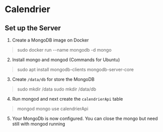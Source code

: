 # Calendrier

## Set up the Server

1. Create a MongoDB image on Docker

> sudo docker run  --name mongodb -d mongo

2.  Install mongo and mongod (Commands for Ubuntu)

> sudo apt install mongodb-clients mongodb-server-core

3. Create `/data/db` for store the MongoDB

> sudo mkdir /data
> sudo mkdir /data/db

4. Run mongod and next create the `calendrierApi` table

> mongod
> mongo
> use calendrierApi

5. Your MongoDb is now configured. You can close the mongo but need still with mongod running
